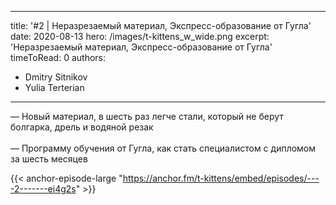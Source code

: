 
---
title: '#2 | Неразрезаемый материал, Экспресс-образование от Гугла'
date: 2020-08-13
hero: /images/t-kittens_w_wide.png
excerpt: 'Неразрезаемый материал, Экспресс-образование от Гугла'
timeToRead: 0
authors:
  - Dmitry Sitnikov
  - Yulia Terterian
---

— Новый материал, в шесть раз легче стали, который не берут болгарка, дрель и водяной резак
<br/><br/>— Программу обучения от Гугла, как стать специалистом с дипломом за шесть месяцев

{{< anchor-episode-large "https://anchor.fm/t-kittens/embed/episodes/----2-------ei4g2s" >}}
